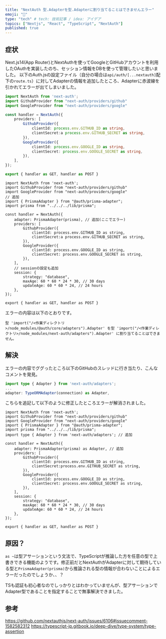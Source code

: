 ```yaml
---
title: "NextAuth 型.Adapterを型.Adapterに割り当てることはできませんエラー"
emoji: "🔌"
type: "tech" # tech: 技術記事 / idea: アイデア
topics: ["Nextjs", "React", "TypeScript", "NextAuth"]
published: true
---
```


## 症状
Next.js14(App Router)とNextAuthを使ってGoogleとGitHubアカウントを利用したOAuthを実装したのち、セッション情報をDBを使って管理したいと思いました。
以下のAuth.jsの設定ファイル（自分の場合は`api/auth/[...nextauth]`配下の`route.ts`）に対してAdapterの情報を追加したところ、Adapterに赤波線を引かれてエラーが出てしまいました。

```ts:route.ts
import NextAuth from 'next-auth';
import GithubProvider from "next-auth/providers/github"
import GoogleProvider from "next-auth/providers/google"

const handler = NextAuth({
    providers: [
        GithubProvider({
            clientId: process.env.GITHUB_ID as string,
            clientSecret:a process.env.GITHUB_SECRET as string,
        }),
        GoogleProvider({
            clientId: process.env.GOOGLE_ID as string,
            clientSecret: process.env.GOOGLE_SECRET as string,
        }),
    ],
});

export { handler as GET, handler as POST }
```

```ts:route.ts(変更後)
import NextAuth from 'next-auth';
import GithubProvider from "next-auth/providers/github"
import GoogleProvider from "next-auth/providers/google"
// 追加
import { PrismaAdapter } from "@auth/prisma-adapter";
import prisma from "../../../lib/prisma";

const handler = NextAuth({
    adapter: PrismaAdapter(prisma), // 追加(ここでエラー)
    providers: [
        GithubProvider({
            clientId: process.env.GITHUB_ID as string,
            clientSecret:a process.env.GITHUB_SECRET as string,
        }),
        GoogleProvider({
            clientId: process.env.GOOGLE_ID as string,
            clientSecret: process.env.GOOGLE_SECRET as string,
        }),
    ],
    // sessionの設定も追加
    session: {
        strategy: "database",
        maxAge: 60 * 60 * 24 * 30, // 30 days
        updateAge: 60 * 60 * 24, // 24 hours
    },
});

export { handler as GET, handler as POST }
```

エラーの内容は以下のとおりです。
```bash:エラー
型 'import("/<作業ディレクトリ>/node_modules/@auth/core/adapters").Adapter' を型 'import("/<作業ディレクトリ>/node_modules/next-auth/adapters").Adapter' に割り当てることはできません。
```

## 解決
エラーの内容でググったところ以下のGitHubのスレッドに行き当たり、こんなコメントを発見。
```ts
import type { Adapter } from 'next-auth/adapters';
...
adapter: TypeORMAdapter(connection) as Adapter,
```

こちらを追記して以下のように修正したところエラーが解消されました。
```ts:route.ts(修正後)
import NextAuth from 'next-auth';
import GithubProvider from "next-auth/providers/github"
import GoogleProvider from "next-auth/providers/google"
import { PrismaAdapter } from "@auth/prisma-adapter";
import prisma from "../../../lib/prisma";
import type { Adapter } from 'next-auth/adapters'; // 追加

const handler = NextAuth({
    adapter: PrismaAdapter(prisma) as Adapter, // 追加
    providers: [
        GithubProvider({
            clientId: process.env.GITHUB_ID as string,
            clientSecret:process.env.GITHUB_SECRET as string,
        }),
        GoogleProvider({
            clientId: process.env.GOOGLE_ID as string,
            clientSecret: process.env.GOOGLE_SECRET as string,
        }),
    ],
    session: {
        strategy: "database",
        maxAge: 60 * 60 * 24 * 30, // 30 days
        updateAge: 60 * 60 * 24, // 24 hours
    },
});

export { handler as GET, handler as POST }
```

## 原因？
`as ~`は型アサーションという文法で、TypeScriptが推論した方を任意の型で上書きできる機能のようです。修正前だとNextAuthがAdapterに対して期待している型と`PrismaAdapter(prisma)`から推論される型の情報が合わないことによるエラーだったのでしょうか、、？

TSも認証も初心者なのでしっかりとはわかっていませんが、型アサーションでAdapter型であることを指定することで無事解決できました。

## 参考
https://github.com/nextauthjs/next-auth/issues/6106#issuecomment-1582582312
https://typescript-jp.gitbook.io/deep-dive/type-system/type-assertion